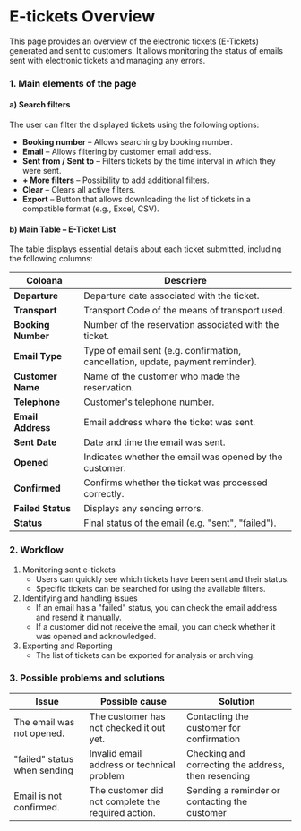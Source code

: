 # E-tickets Overview

This page provides an overview of the electronic tickets (E-Tickets) generated and sent to customers. It allows monitoring the status of emails sent with electronic tickets and managing any errors.

### **1.** Main elements of the page

#### **a) Search filters**

The user can filter the displayed tickets using the following options:

* **Booking number** – Allows searching by booking number.
* **Email** – Allows filtering by customer email address.
* **Sent from / Sent to** – Filters tickets by the time interval in which they were sent.
* **+ More filters** – Possibility to add additional filters.
* **Clear** – Clears all active filters.
* **Export** – Button that allows downloading the list of tickets in a compatible format (e.g., Excel, CSV).

#### **b)** Main Table – E-Ticket List

The table displays essential details about each ticket submitted, including the following columns:

| Coloana            | Descriere                                                                       |
| ------------------ | ------------------------------------------------------------------------------- |
| **Departure**      | Departure date associated with the ticket.                                      |
| **Transport**      | Transport Code of the means of transport used.                                  |
| **Booking Number** | Number of the reservation associated with the ticket.                           |
| **Email Type**     | Type of email sent (e.g. confirmation, cancellation, update, payment reminder). |
| **Customer Name**  | Name of the customer who made the reservation.                                  |
| **Telephone**      | Customer's telephone number.                                                    |
| **Email Address**  | Email address where the ticket was sent.                                        |
| **Sent Date**      | Date and time the email was sent.                                               |
| **Opened**         | Indicates whether the email was opened by the customer.                         |
| **Confirmed**      | Confirms whether the ticket was processed correctly.                            |
| **Failed Status**  | Displays any sending errors.                                                    |
| **Status**         | Final status of the email (e.g. "sent", "failed").                              |

### **2. Workflow**

1. Monitoring sent e-tickets
   * Users can quickly see which tickets have been sent and their status.
   * Specific tickets can be searched for using the available filters.
2. Identifying and handling issues
   * If an email has a "failed" status, you can check the email address and resend it manually.
   * If a customer did not receive the email, you can check whether it was opened and acknowledged.
3. Exporting and Reporting
   * The list of tickets can be exported for analysis or archiving.

### **3. Possible problems and solutions**

| Issue                        | Possible cause                                     | Solution                                            |
| ---------------------------- | -------------------------------------------------- | --------------------------------------------------- |
| The email was not opened.    | The customer has not checked it out yet.           | Contacting the customer for confirmation            |
| "failed" status when sending | Invalid email address or technical problem         | Checking and correcting the address, then resending |
| Email is not confirmed.      | The customer did not complete the required action. | Sending a reminder or contacting the customer       |

